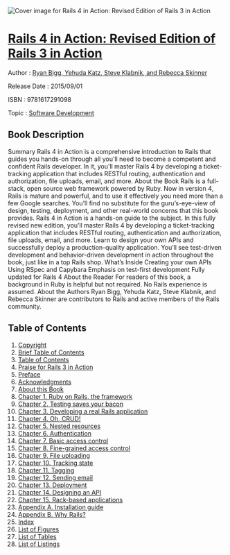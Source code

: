 ![Cover image for Rails 4 in Action: Revised Edition of Rails 3 in Action](https://imgdetail.ebookreading.net/cover/cover/software_development/EB9781617291098.jpg)

[Rails 4 in Action: Revised Edition of Rails 3 in Action](https://ebookreading.net/view/book/Rails+4+in+Action%3A+Revised+Edition+of+Rails+3+in+Action-EB9781617291098_1.html "Rails 4 in Action: Revised Edition of Rails 3 in Action")
====================================================================================================================

Author : [Ryan Bigg](https://ebookreading.net/search/author/Ryan+Bigg),[ Yehuda Katz](https://ebookreading.net/search/author/+Yehuda+Katz),[ Steve Klabnik](https://ebookreading.net/search/author/+Steve+Klabnik),[ and Rebecca Skinner](https://ebookreading.net/search/author/+and+Rebecca+Skinner)

Release Date : 2015/09/01

ISBN : 9781617291098

Topic : [Software Development](https://ebookreading.net/search/category/software-development)

Book Description
-----------------

Summary
Rails 4 in Action is a comprehensive introduction to Rails that guides you hands-on through all you'll need to become a competent and confident Rails developer. In it, you'll master Rails 4 by developing a ticket-tracking application that includes RESTful routing, authentication and authorization, file uploads, email, and more.
About the Book
Rails is a full-stack, open source web framework powered by Ruby. Now in version 4, Rails is mature and powerful, and to use it effectively you need more than a few Google searches. You’ll find no substitute for the guru’s-eye-view of design, testing, deployment, and other real-world concerns that this book provides.
Rails 4 in Action is a hands-on guide to the subject. In this fully revised new edition, you’ll master Rails 4 by developing a ticket-tracking application that includes RESTful routing, authentication and authorization, file uploads, email, and more. Learn to design your own APIs and successfully deploy a production-quality application. You’ll see test-driven development and behavior-driven development in action throughout the book, just like in a top Rails shop.
What’s Inside
Creating your own APIs
Using RSpec and Capybara
Emphasis on test-first development
Fully updated for Rails 4
About the Reader
For readers of this book, a background in Ruby is helpful but not required. No Rails experience is assumed.
About the Authors
Ryan Bigg, Yehuda Katz, Steve Klabnik, and Rebecca Skinner are contributors to Rails and active members of the Rails community.
              
Table of Contents
-----------------

1. [Copyright](https://ebookreading.net/view/book/Rails+4+in+Action%3A+Revised+Edition+of+Rails+3+in+Action-EB9781617291098_3.html)
1. [Brief Table of Contents](https://ebookreading.net/view/book/Rails+4+in+Action%3A+Revised+Edition+of+Rails+3+in+Action-EB9781617291098_4.html)
1. [Table of Contents](https://ebookreading.net/view/book/Rails+4+in+Action%3A+Revised+Edition+of+Rails+3+in+Action-EB9781617291098_5.html)
1. [Praise for Rails 3 in Action](https://ebookreading.net/view/book/Rails+4+in+Action%3A+Revised+Edition+of+Rails+3+in+Action-EB9781617291098_6.html)
1. [Preface](https://ebookreading.net/view/book/Rails+4+in+Action%3A+Revised+Edition+of+Rails+3+in+Action-EB9781617291098_7.html)
1. [Acknowledgments](https://ebookreading.net/view/book/Rails+4+in+Action%3A+Revised+Edition+of+Rails+3+in+Action-EB9781617291098_8.html)
1. [About this Book](https://ebookreading.net/view/book/Rails+4+in+Action%3A+Revised+Edition+of+Rails+3+in+Action-EB9781617291098_9.html)
1. [Chapter 1. Ruby on Rails, the framework](https://ebookreading.net/view/book/Rails+4+in+Action%3A+Revised+Edition+of+Rails+3+in+Action-EB9781617291098_10.html)
1. [Chapter 2. Testing saves your bacon](https://ebookreading.net/view/book/Rails+4+in+Action%3A+Revised+Edition+of+Rails+3+in+Action-EB9781617291098_11.html)
1. [Chapter 3. Developing a real Rails application](https://ebookreading.net/view/book/Rails+4+in+Action%3A+Revised+Edition+of+Rails+3+in+Action-EB9781617291098_12.html)
1. [Chapter 4. Oh, CRUD!](https://ebookreading.net/view/book/Rails+4+in+Action%3A+Revised+Edition+of+Rails+3+in+Action-EB9781617291098_13.html)
1. [Chapter 5. Nested resources](https://ebookreading.net/view/book/Rails+4+in+Action%3A+Revised+Edition+of+Rails+3+in+Action-EB9781617291098_14.html)
1. [Chapter 6. Authentication](https://ebookreading.net/view/book/Rails+4+in+Action%3A+Revised+Edition+of+Rails+3+in+Action-EB9781617291098_15.html)
1. [Chapter 7. Basic access control](https://ebookreading.net/view/book/Rails+4+in+Action%3A+Revised+Edition+of+Rails+3+in+Action-EB9781617291098_16.html)
1. [Chapter 8. Fine-grained access control](https://ebookreading.net/view/book/Rails+4+in+Action%3A+Revised+Edition+of+Rails+3+in+Action-EB9781617291098_17.html)
1. [Chapter 9. File uploading](https://ebookreading.net/view/book/Rails+4+in+Action%3A+Revised+Edition+of+Rails+3+in+Action-EB9781617291098_18.html)
1. [Chapter 10. Tracking state](https://ebookreading.net/view/book/Rails+4+in+Action%3A+Revised+Edition+of+Rails+3+in+Action-EB9781617291098_19.html)
1. [Chapter 11. Tagging](https://ebookreading.net/view/book/Rails+4+in+Action%3A+Revised+Edition+of+Rails+3+in+Action-EB9781617291098_20.html)
1. [Chapter 12. Sending email](https://ebookreading.net/view/book/Rails+4+in+Action%3A+Revised+Edition+of+Rails+3+in+Action-EB9781617291098_21.html)
1. [Chapter 13. Deployment](https://ebookreading.net/view/book/Rails+4+in+Action%3A+Revised+Edition+of+Rails+3+in+Action-EB9781617291098_22.html)
1. [Chapter 14. Designing an API](https://ebookreading.net/view/book/Rails+4+in+Action%3A+Revised+Edition+of+Rails+3+in+Action-EB9781617291098_23.html)
1. [Chapter 15. Rack-based applications](https://ebookreading.net/view/book/Rails+4+in+Action%3A+Revised+Edition+of+Rails+3+in+Action-EB9781617291098_24.html)
1. [Appendix A. Installation guide](https://ebookreading.net/view/book/Rails+4+in+Action%3A+Revised+Edition+of+Rails+3+in+Action-EB9781617291098_25.html)
1. [Appendix B. Why Rails?](https://ebookreading.net/view/book/Rails+4+in+Action%3A+Revised+Edition+of+Rails+3+in+Action-EB9781617291098_26.html)
1. [Index](https://ebookreading.net/view/book/Rails+4+in+Action%3A+Revised+Edition+of+Rails+3+in+Action-EB9781617291098_27.html)
1. [List of Figures](https://ebookreading.net/view/book/Rails+4+in+Action%3A+Revised+Edition+of+Rails+3+in+Action-EB9781617291098_28.html)
1. [List of Tables](https://ebookreading.net/view/book/Rails+4+in+Action%3A+Revised+Edition+of+Rails+3+in+Action-EB9781617291098_29.html)
1. [List of Listings](https://ebookreading.net/view/book/Rails+4+in+Action%3A+Revised+Edition+of+Rails+3+in+Action-EB9781617291098_30.html)
